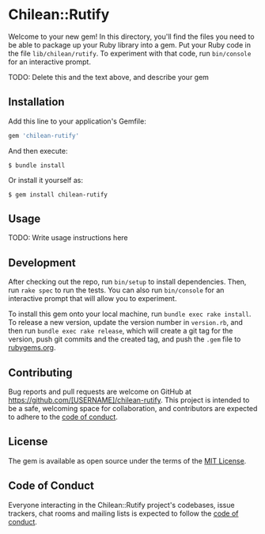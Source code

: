 # Chilean::Rutify

Welcome to your new gem! In this directory, you'll find the files you need to be able to package up your Ruby library into a gem. Put your Ruby code in the file `lib/chilean/rutify`. To experiment with that code, run `bin/console` for an interactive prompt.

TODO: Delete this and the text above, and describe your gem

## Installation

Add this line to your application's Gemfile:

```ruby
gem 'chilean-rutify'
```

And then execute:

    $ bundle install

Or install it yourself as:

    $ gem install chilean-rutify

## Usage

TODO: Write usage instructions here

## Development

After checking out the repo, run `bin/setup` to install dependencies. Then, run `rake spec` to run the tests. You can also run `bin/console` for an interactive prompt that will allow you to experiment.

To install this gem onto your local machine, run `bundle exec rake install`. To release a new version, update the version number in `version.rb`, and then run `bundle exec rake release`, which will create a git tag for the version, push git commits and the created tag, and push the `.gem` file to [rubygems.org](https://rubygems.org).

## Contributing

Bug reports and pull requests are welcome on GitHub at https://github.com/[USERNAME]/chilean-rutify. This project is intended to be a safe, welcoming space for collaboration, and contributors are expected to adhere to the [code of conduct](https://github.com/[USERNAME]/chilean-rutify/blob/master/CODE_OF_CONDUCT.md).

## License

The gem is available as open source under the terms of the [MIT License](https://opensource.org/licenses/MIT).

## Code of Conduct

Everyone interacting in the Chilean::Rutify project's codebases, issue trackers, chat rooms and mailing lists is expected to follow the [code of conduct](https://github.com/[USERNAME]/chilean-rutify/blob/master/CODE_OF_CONDUCT.md).
